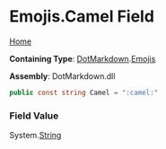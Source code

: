 # Emojis\.Camel Field

[Home](../../../README.md)

**Containing Type**: [DotMarkdown](../../README.md)\.[Emojis](../README.md)

**Assembly**: DotMarkdown\.dll

```csharp
public const string Camel = ":camel:"
```

### Field Value

System\.[String](https://docs.microsoft.com/en-us/dotnet/api/system.string)